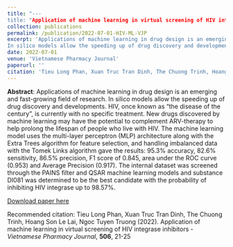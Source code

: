 ```yaml
---
title: "---
title: "Application of machine learning in virtual screening of HIV integrase inhibitors"
collection: publications
permalink: /publication/2022-07-01-HIV-ML-VJP
excerpt: 'Applications of machine learning in drug design is an emerging and fast-growing field of research.
In silico models allow the speeding up of drug discovery and developments...'
date: 2022-07-01
venue: 'Vietnamese Pharmacy Journal'
paperurl: ''
citation: 'Tieu Long Phan, Xuan Truc Tran Dinh, The Chuong Trinh, Hoang Son Le Lai, Ngoc Tuyen Truong (2022). Application of machine learning in virtual screening of HIV integrase inhibitors - Vietnamese Pharmacy Journal, 506, 21-25.'
---
```


**Abstract**: Applications of machine learning in drug design is an emerging and fast-growing field of research.
In silico models allow the speeding up of drug discovery and developments. HIV, once known as
“the disease of the century”, is currently with no specific treatment. New drugs discovered by
machine learning may have the potential to complement ARV-therapy to help prolong the lifespan of
people who live with HIV. The machine learning model uses the multi-layer perceptron (MLP)
architecture along with the Extra Trees algorithm for feature selection, and handling imbalanced data
with the Tomek Links algorithm gave the results: 95.3% accuracy, 82.6% sensitivity, 86.5%
precision, F1 score of 0.845, area under the ROC curve (0.953) and Average Precision (0.917). The
internal dataset was screened through the PAINS filter and QSAR machine learning models and
substance DI081 was determined to be the best candidate with the probability of inhibiting HIV
integrase up to 98.57%.

[Download paper here](https://drive.google.com/file/d/1V4lG9SszOTS-P2ubCFSVEjS2wdqaz1Lw/view)

Recommended citation: Tieu Long Phan, Xuan Truc Tran Dinh, The Chuong Trinh, Hoang Son Le Lai, Ngoc Tuyen
Truong (2022). Application of machine learning in virtual screening of HIV integrase
inhibitors - *Vietnamese Pharmacy Journal*, **506**, 21-25




